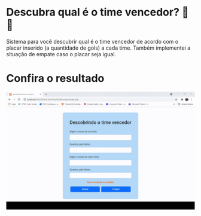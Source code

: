 # Descubra qual é o time vencedor? 🤔🤔

Sistema para você descubrir qual é o time vencedor de acordo com o placar inserido (a quantidade de gols) a cada time. Também implementei a situação de empate caso o placar seja igual.

# Confira o resultado

<img src="Time-Vencedor.gif">